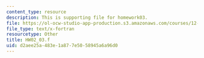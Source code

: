 ```yaml
---
content_type: resource
description: This is supporting file for homework03.
file: https://ol-ocw-studio-app-production.s3.amazonaws.com/courses/12-010-computational-methods-of-scientific-programming-fall-2011/d2aee25a483e1a877e5058945a6a96d0_HW02_03.f
file_type: text/x-fortran
resourcetype: Other
title: HW02_03.f
uid: d2aee25a-483e-1a87-7e50-58945a6a96d0
---
```

